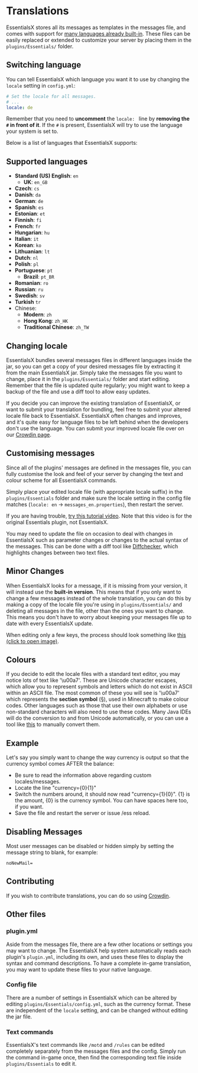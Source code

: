 # Translations

EssentialsX stores all its messages as templates in the messages file, and comes with support for [many languages already built-in](#Supported-languages). These files can be easily replaced or extended to customize your server by placing them in the `plugins/Essentials/` folder.

## Switching language

You can tell EssentialsX which language you want it to use by changing the `locale` setting in `config.yml`:

```yaml
# Set the locale for all messages.
# ...
locale: de
```

Remember that you need to **uncomment** the `locale: ` line by **removing the `#` in front of it**. If the `#` is present, EssentialsX will try to use the language your system is set to.

Below is a list of languages that EssentialsX supports:

## Supported languages

- **Standard (US) English**: `en`
  - **UK**: `en_GB`
- **Czech**: `cs`
- **Danish**: `da`
- **German**: `de`
- **Spanish**: `es`
- **Estonian**: `et`
- **Finnish**: `fi`
- **French**: `fr`
- **Hungarian**: `hu`
- **Italian**: `it`
- **Korean**: `ko`
- **Lithuanian**: `lt`
- **Dutch**: `nl`
- **Polish**: `pl`
- **Portuguese**: `pt`
  - **Brazil**: `pt_BR`
- **Romanian**: `ro`
- **Russian**: `ru`
- **Swedish**: `sv`
- **Turkish** `tr`
- Chinese:
  - **Modern**: `zh`
  - **Hong Kong**: `zh_HK`
  - **Traditional Chinese**: `zh_TW`

## Changing locale

EssentialsX bundles several messages files in different languages inside the jar, so you can get a copy of your desired messages file by extracting it from the main EssentialsX jar. Simply take the messages file you want to change, place it in the `plugins/Essentials/` folder and start editing. Remember that the file is updated quite regularly; you might want to keep a backup of the file and use a diff tool to allow easy updates.

If you decide you can improve the existing translation of EssentialsX, or want to submit your translation for bundling, feel free to submit your altered locale file back to EssentialsX. EssentialsX often changes and improves, and it's quite easy for language files to be left behind when the developers don't use the language. You can submit your improved locale file over on our [Crowdin page](https://crowdin.com/project/essentialsx-official).

## Customising messages

Since all of the plugins' messages are defined in the messages file, you can fully customise the look and feel of your server by changing the text and colour scheme for all EssentialsX commands.

Simply place your edited locale file (with appropriate locale suffix) in the `plugins/Essentials` folder and make sure the locale setting in the config file matches (`locale: en` -> `messages_en.properties`), then restart the server.

If you are having trouble, [try this tutorial video](https://www.youtube.com/watch?v=9Uan2oJ9zK8). Note that this video is for the original Essentials plugin, not EssentialsX.

You may need to update the file on occasion to deal with changes in EssentialsX such as parameter changes or changes to the actual syntax of the messages. This can be done with a diff tool like [Diffchecker](https://www.diffchecker.com/), which highlights changes between two text files.

## Minor Changes

When EssentialsX looks for a message, if it is missing from your version, it will instead use the **built-in version**.
This means that if you only want to change a few messages instead of the whole translation, you can do this by making a copy of the locale file you're using in `plugins/Essentials/` and deleting all messages in the file, other than the ones you want to change. This means you don't have to worry about keeping your messages file up to date with every EssentialsX update.

When editing only a few keys, the process should look something like [this (click to open image)](http://wiki.ess3.net/w/images/0/0c/Locale.PNG).

## Colours

If you decide to edit the locale files with a standard text editor, you may notice lots of text like '\u00a7'. These are Unicode character escapes, which allow you to represent symbols and letters which do not exist in ASCII within an ASCII file. The most common of these you will see is '\u00a7' which represents the **section symbol** (&sect;), used in Minecraft to make colour codes. Other languages such as those that use their own alphabets or use non-standard characters will also need to use these codes. Many Java IDEs will do the conversion to and from Unicode automatically, or you can use a tool like [this](https://native2ascii.net/) to manually convert them.

## Example

Let's say you simply want to change the way currency is output so that the currency symbol comes AFTER the balance:

- Be sure to read the information above regarding custom locales/messages.
- Locate the line "currency={0}{1}"
- Switch the numbers around, it should now read "currency={1}{0}". {1} is the amount, {0} is the currency symbol. You can have spaces here too, if you want.
- Save the file and restart the server or issue /ess reload.

## Disabling Messages

Most user messages can be disabled or hidden simply by setting the message string to blank, for example:

```properties
noNewMail=
```

## Contributing

If you wish to contribute translations, you can do so using [Crowdin](https://crowdin.com/project/essentialsx-official).

## Other files

### plugin.yml

Aside from the messages file, there are a few other locations or settings you may want to change. The EssentialsX help system automatically reads each plugin's `plugin.yml`, including its own, and uses these files to display the syntax and command descriptions. To have a complete in-game translation, you may want to update these files to your native language.

### Config file

There are a number of settings in EssentialsX which can be altered by editing `plugins/Essentials/config.yml`, such as the currency format. These are independent of the `locale` setting, and can be changed without editing the jar file.

### Text commands

EssentialsX's text commands like `/motd` and `/rules` can be edited completely separately from the messages files and the config. Simply run the command in-game once, then find the corresponding text file inside `plugins/Essentials` to edit it.
